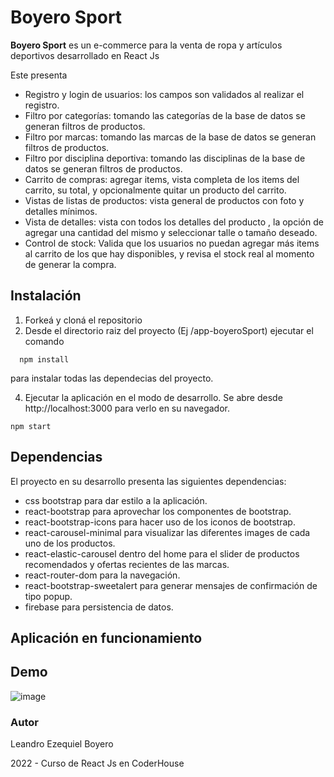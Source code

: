 # Boyero Sport 

**Boyero Sport** es  un e-commerce para la venta de ropa y artículos deportivos desarrollado en React Js

Este presenta 

 - Registro y login de usuarios: los campos son validados al realizar el registro.
- Filtro por categorías: tomando las categorías de la base de datos se generan filtros de productos.
- Filtro por marcas: tomando las marcas de la base de datos se generan filtros de productos.
- Filtro por disciplina deportiva: tomando las disciplinas de la base de datos se generan filtros de productos.
-  Carrito de compras:  agregar items, vista completa de los items del carrito, su total, y opcionalmente quitar un producto del carrito.
- Vistas de listas de productos: vista general de productos con foto y detalles mínimos.
- Vista de detalles: vista con todos los detalles del producto , la opción de agregar una cantidad del mismo y seleccionar talle o tamaño deseado.
-  Control de stock: Valida que los usuarios no puedan agregar más items al carrito de los que hay disponibles, y revisa el stock real al momento de generar la compra.

## Instalación

 1. Forkeá y cloná el repositorio
 2. Desde el directorio raiz del proyecto (Ej /app-boyeroSport) ejecutar el comando
 ```
   npm install
   ```
para instalar todas las dependecias del proyecto.
   
 4. Ejecutar la aplicación en el modo de desarrollo.
    Se abre desde http://localhost:3000 para verlo en su navegador.
   ```
   npm start
   ```
    

## Dependencias

El proyecto en su desarrollo presenta las siguientes dependencias:

- css bootstrap para dar estilo a la aplicación.
 - react-bootstrap para aprovechar los componentes de bootstrap. 
 - react-bootstrap-icons para hacer uso de los iconos de bootstrap.
 - react-carousel-minimal para visualizar las diferentes images de cada uno de los productos. 
 - react-elastic-carousel  dentro del home para el slider de productos recomendados y ofertas recientes de las marcas.
 - react-router-dom para la navegación.
 - react-bootstrap-sweetalert para generar mensajes de confirmación de tipo popup.
 - firebase  para persistencia de datos.


## Aplicación en funcionamiento
## Demo

![image](https://github.com/leanboyero/app-boyeroSport/blob/master/demo.gif)

### Autor

Leandro Ezequiel Boyero

2022 - Curso de React Js en CoderHouse
